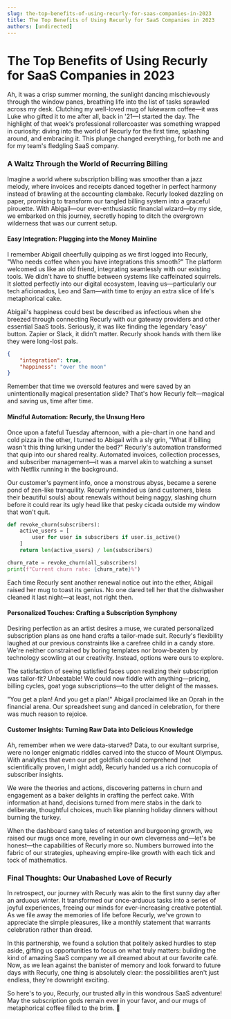 ```yaml
---
slug: the-top-benefits-of-using-recurly-for-saas-companies-in-2023
title: The Top Benefits of Using Recurly for SaaS Companies in 2023
authors: [undirected]
---
```



# The Top Benefits of Using Recurly for SaaS Companies in 2023

Ah, it was a crisp summer morning, the sunlight dancing mischievously through the window panes, breathing life into the list of tasks sprawled across my desk. Clutching my well-loved mug of lukewarm coffee—it was Luke who gifted it to me after all, back in '21—I started the day. The highlight of that week's professional rollercoaster was something wrapped in curiosity: diving into the world of Recurly for the first time, splashing around, and embracing it. This plunge changed everything, for both me and for my team's fledgling SaaS company.

### **A Waltz Through the World of Recurring Billing**

Imagine a world where subscription billing was smoother than a jazz melody, where invoices and receipts danced together in perfect harmony instead of brawling at the accounting clambake. Recurly looked dazzling on paper, promising to transform our tangled billing system into a graceful pirouette. With Abigail—our ever-enthusiastic financial wizard—by my side, we embarked on this journey, secretly hoping to ditch the overgrown wilderness that was our current setup.

#### **Easy Integration: Plugging into the Money Mainline**

I remember Abigail cheerfully quipping as we first logged into Recurly, "Who needs coffee when you have integrations this smooth?" The platform welcomed us like an old friend, integrating seamlessly with our existing tools. We didn't have to shuffle between systems like caffeinated squirrels. It slotted perfectly into our digital ecosystem, leaving us—particularly our tech aficionados, Leo and Sam—with time to enjoy an extra slice of life's metaphorical cake.

Abigail's happiness could best be described as infectious when she breezed through connecting Recurly with our gateway providers and other essential SaaS tools. Seriously, it was like finding the legendary 'easy' button. Zapier or Slack, it didn't matter. Recurly shook hands with them like they were long-lost pals. 

```json
{
    "integration": true,
    "happiness": "over the moon"
}
```

Remember that time we oversold features and were saved by an unintentionally magical presentation slide? That's how Recurly felt—magical and saving us, time after time.

#### **Mindful Automation: Recurly, the Unsung Hero**

Once upon a fateful Tuesday afternoon, with a pie-chart in one hand and cold pizza in the other, I turned to Abigail with a sly grin, "What if billing wasn't this thing lurking under the bed?" Recurly's automation transformed that quip into our shared reality. Automated invoices, collection processes, and subscriber management—it was a marvel akin to watching a sunset with Netflix running in the background.

Our customer's payment info, once a monstrous abyss, became a serene pond of zen-like tranquility. Recurly reminded us (and customers, bless their beautiful souls) about renewals without being naggy, slashing churn before it could rear its ugly head like that pesky cicada outside my window that won't quit.

```python
def revoke_churn(subscribers):
    active_users = [
        user for user in subscribers if user.is_active()
    ]
    return len(active_users) / len(subscribers)

churn_rate = revoke_churn(all_subscribers)
print(f"Current churn rate: {churn_rate}%")
```

Each time Recurly sent another renewal notice out into the ether, Abigail raised her mug to toast its genius. No one dared tell her that the dishwasher cleaned it last night—at least, not right then.

#### **Personalized Touches: Crafting a Subscription Symphony**

Desiring perfection as an artist desires a muse, we curated personalized subscription plans as one hand crafts a tailor-made suit. Recurly's flexibility laughed at our previous constraints like a carefree child in a candy store. We're neither constrained by boring templates nor brow-beaten by technology scowling at our creativity. Instead, options were ours to explore.

The satisfaction of seeing satisfied faces upon realizing their subscription was tailor-fit? Unbeatable! We could now fiddle with anything—pricing, billing cycles, goat yoga subscriptions—to the utter delight of the masses.

"You get a plan! And you get a plan!" Abigail proclaimed like an Oprah in the financial arena. Our spreadsheet sung and danced in celebration, for there was much reason to rejoice.

#### **Customer Insights: Turning Raw Data into Delicious Knowledge**

Ah, remember when we were data-starved? Data, to our exultant surprise, were no longer enigmatic riddles carved into the stucco of Mount Olympus. With analytics that even our pet goldfish could comprehend (not scientifically proven, I might add), Recurly handed us a rich cornucopia of subscriber insights.

We were the theories and actions, discovering patterns in churn and engagement as a baker delights in crafting the perfect cake. With information at hand, decisions turned from mere stabs in the dark to deliberate, thoughtful choices, much like planning holiday dinners without burning the turkey.

When the dashboard sang tales of retention and burgeoning growth, we raised our mugs once more, reveling in our own cleverness and—let's be honest—the capabilities of Recurly more so. Numbers burrowed into the fabric of our strategies, upheaving empire-like growth with each tick and tock of mathematics.

### **Final Thoughts: Our Unabashed Love of Recurly**

In retrospect, our journey with Recurly was akin to the first sunny day after an arduous winter. It transformed our once-arduous tasks into a series of joyful experiences, freeing our minds for ever-increasing creative potential. As we file away the memories of life before Recurly, we've grown to appreciate the simple pleasures, like a monthly statement that warrants celebration rather than dread.

In this partnership, we found a solution that politely asked hurdles to step aside, gifting us opportunities to focus on what truly matters: building the kind of amazing SaaS company we all dreamed about at our favorite café. Now, as we lean against the banister of memory and look forward to future days with Recurly, one thing is absolutely clear: the possibilities aren't just endless, they're downright exciting.

So here's to you, Recurly, our trusted ally in this wondrous SaaS adventure! May the subscription gods remain ever in your favor, and our mugs of metaphorical coffee filled to the brim. 🍵